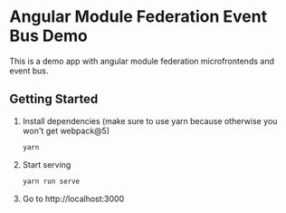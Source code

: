 # Angular Module Federation Event Bus Demo

This is a demo app with angular module federation microfrontends and event bus.

## Getting Started

1. Install dependencies (make sure to use yarn because otherwise you won't get webpack@5)
   ```bash
   yarn
   ```
2. Start serving  
   ```bash
   yarn run serve
   ```
4. Go to http://localhost:3000

